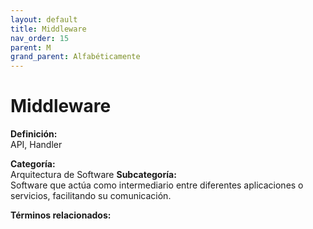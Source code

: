 ```yaml
---
layout: default
title: Middleware
nav_order: 15
parent: M
grand_parent: Alfabéticamente
---
```


# Middleware

**Definición:**  
API, Handler

**Categoría:**  
Arquitectura de Software 
**Subcategoría:**  
Software que actúa como intermediario entre diferentes aplicaciones o servicios, facilitando su comunicación.

**Términos relacionados:**  


